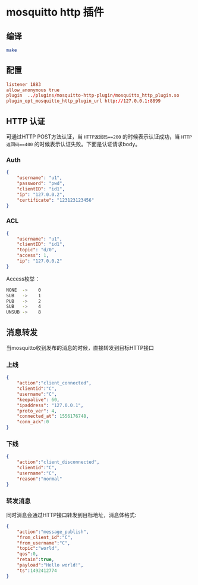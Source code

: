 mosquitto http 插件
==========================
## 编译
```sh
make
```

## 配置
```conf
listener 1883
allow_anonymous true
plugin  ../plugins/mosquitto-http-plugin/mosquitto_http_plugin.so
plugin_opt_mosquitto_http_plugin_url http://127.0.0.1:8899
```

## HTTP 认证
可通过HTTP POST方法认证，当 `HTTP返回码==200` 的时候表示认证成功，当 `HTTP返回码==400` 的时候表示认证失败。下面是认证请求body。
### Auth
```json
{
    "username": "u1",
    "password": "pwd",
    "clientID": "id1",
    "ip": "127.0.0.2",
    "certificate": "123123123456"
}
```
### ACL
```json
{
    "username": "u1",
    "clientID": "id1",
    "topic": "d/0",
    "access": 1,
    "ip": "127.0.0.2"
}
```
Access枚举：
```sh
NONE  ->    0
SUB   ->    1
PUB   ->    2
SUB   ->    4
UNSUB ->    8
```
## 消息转发
当mosquitto收到发布的消息的时候，直接转发到目标HTTP接口
### 上线
```json
{
    "action":"client_connected",
    "clientid":"C",
    "username":"C",
    "keepalive": 60,
    "ipaddress": "127.0.0.1",
    "proto_ver": 4,
    "connected_at": 1556176748,
    "conn_ack":0
}
```
### 下线
```json
{
    "action":"client_disconnected",
    "clientid":"C",
    "username":"C",
    "reason":"normal"
}
```
### 转发消息
同时消息会通过HTTP接口转发到目标地址，消息体格式:
```json
{
    "action":"message_publish",
    "from_client_id":"C",
    "from_username":"C",
    "topic":"world",
    "qos":0,
    "retain":true,
    "payload":"Hello world!",
    "ts":1492412774
}
```